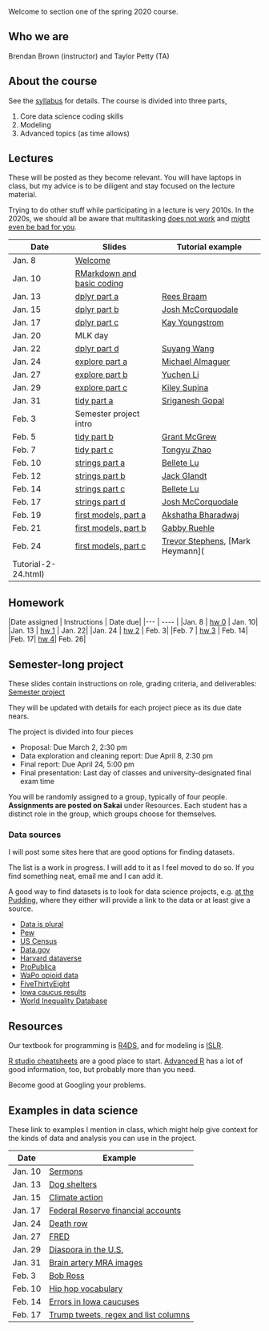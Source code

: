 Welcome to section one of the spring 2020 course.

## Who we are

Brendan Brown (instructor) and 
Taylor Petty (TA)

## About the course
See the [syllabus](syllabus_stor320_1.pdf) for details. The course is divided into three parts,

1. Core data science coding skills
2. Modeling
3. Advanced topics (as time allows)




## Lectures
These will be posted as they become relevant. You will have laptops in class, but my advice is to be diligent and stay focused on the lecture material.

Trying to do other stuff while participating in a lecture is very 2010s. In the 2020s, we should all be aware that multitasking [does not work](https://www.psychologytoday.com/us/blog/creativity-without-borders/201405/the-myth-multitasking) and [might even be bad for you](https://appliedpsychologydegree.usc.edu/blog/to-multitask-or-not-to-multitask/).

|Date | Slides | Tutorial example|
|------|-------|----|
|Jan. 8| [Welcome](slides_welcome.html) | |
|Jan. 10| [RMarkdown and basic coding](slides_workflow.html) | |
|Jan. 13| [dplyr part a](slides_dplyr_parta.html)|[Rees Braam](1-13-19.html)|
|Jan. 15| [dplyr part b](slides_dplyr_partb.html)|[Josh McCorquodale](1_15-Lecture.html)|
|Jan. 17| [dplyr part c](slides_dplyr_partc.html)|[Kay Youngstrom](17-January-Tutorial.html)|
|Jan. 20| MLK day||
|Jan. 22| [dplyr part d](slides_dplyr_partd.html)|[Suyang Wang](In-class-Tutorial_Suyang-Wang.html)|
|Jan. 24| [explore part a](slides_EDA_pta.html) | [Michael Almaguer](Michaelexercise124.html)|
|Jan. 27| [explore part b](slides_EDA_ptb.html) | [Yuchen Li](1.27-stor320-inclass.html)|
|Jan. 29| [explore part c](slides_EDA_ptc.html) | [Kiley Supina](January29.html)|
|Jan. 31| [tidy part a](slides_tidyrel_pta.html)|[Sriganesh Gopal](tutorial8.html)|
|Feb. 3| Semester project intro||
|Feb. 5| [tidy part b](slides_tidyrel_ptb.html)|[Grant McGrew](Feb_5_tutorial.html)|
|Feb. 7| [tidy part c](slides_tidyrel_ptc.html)|[Tongyu Zhao](2.7-Tongyu-Zhao.html)|
|Feb. 10|[strings part a](slides_strings_pta.html)|[Bellete Lu](tutorial_strings_part_a.html)|
|Feb. 12|[strings part b](slides_strings_ptb.html)|[Jack Glandt](tutorial-strings-part-b.html)|
|Feb. 14|[strings part c](slides_strings_ptc.html)|[Bellete Lu](string-part-c.html)|
|Feb. 17|[strings part d](slides_strings_ptd.html)|[Josh McCorquodale](2_17-Lecture.html)|
|Feb. 19|[first models, part a](slides_firstmodels_pta.html)|[Akshatha Bharadwaj](Tutorial-15.html)|
|Feb. 21|[first models, part b](slides_firstmodels_ptb.html)|[Gabby Ruehle](320_Tutorial_2-21.html)|
|Feb. 24|[first models, part c](slides_firstmodels_ptc.html)|[Trevor Stephens](STORFeb24.html), [Mark Heymann](
Tutorial-2-24.html)|

## Homework


|Date assigned | Instructions | Date due|
|--- | ---- |
|Jan. 8 | [hw 0](hw0.html) | Jan. 10|
|Jan. 13 | [hw 1](hw1.Rmd) | Jan. 22|
|Jan. 24 | [hw 2](hw2.Rmd) | Feb. 3|
|Feb. 7 | [hw 3](hw3.Rmd) | Feb. 14|
|Feb. 17| [hw 4](hw4.Rmd)| Feb. 26|

## Semester-long project
These slides contain instructions on role, grading criteria, and deliverables: [Semester project](slides_project.html)

They will be updated with details for each project piece as its due date nears.

The project is divided into four pieces

- Proposal: Due March 2, 2:30 pm
- Data exploration and cleaning report: Due April 8, 2:30 pm
- Final report: Due April 24, 5:00 pm
- Final presentation: Last day of classes and university-designated final exam time

You will be randomly assigned to a group, typically of four people. **Assignments are posted on Sakai** under Resources. Each student has a distinct role in the group, which groups choose for themselves.

### Data sources
I will post some sites here that are good options for finding datasets. 

The list is a work in progress. I will add to it as I feel moved to do so. If you find something neat, email me and I can add it. 

A good way to find datasets is to look for data science projects, e.g. [at the Pudding](pudding.cool), where they either will provide a link to the data or at least give a source.

- [Data is plural](https://tinyletter.com/data-is-plural/archive)
- [Pew](https://www.pewresearch.org/download-datasets/)
- [US Census](https://www.census.gov/data/data-tools.html)
- [Data.gov](https://www.data.gov/)
- [Harvard dataverse](https://dataverse.harvard.edu/)
- [ProPublica](https://www.propublica.org/datastore/)
- [WaPo opioid data](https://www.washingtonpost.com/graphics/2019/investigations/dea-pain-pill-database/)
- [FiveThirtyEight](https://data.fivethirtyeight.com/)
- [Iowa caucus results](https://results.thecaucuses.org/)
- [World Inequality Database](https://wid.world/)




## Resources

Our textbook for programming is [R4DS](https://r4ds.had.co.nz/), and for modeling is [ISLR](http://faculty.marshall.usc.edu/gareth-james/ISL/).

[R studio cheatsheets](https://rstudio.com/resources/cheatsheets/) are a good place to start. [Advanced R](https://adv-r.hadley.nz/) has a lot of good information, too, but probably more than you need.

Become good at Googling your problems.

## Examples in data science
These link to examples I mention in class, which might help give context for the kinds of data and analysis you can use in the project.


|Date | Example |
|------|-------|
|Jan. 10| [Sermons](https://www.pewforum.org/2019/12/16/the-digital-pulpit-a-nationwide-analysis-of-online-sermons/) |
|Jan. 13| [Dog shelters](https://pudding.cool/2019/10/shelters/) |
|Jan. 15| [Climate action](https://climateactiontracker.org/data-portal/?mode=countries)|
|Jan. 17| [Federal Reserve financial accounts](https://www.federalreserve.gov/releases/Z1/)|
|Jan. 24| [Death row](https://theintercept.com/series/the-condemned/)|
|Jan. 27| [FRED](https://fred.stlouisfed.org/)|
|Jan. 29| [Diaspora in the U.S.](https://pudding.cool/2020/01/diaspora/)|
|Jan. 31| [Brain artery MRA images](https://www.insight-journal.org/midas/community/view/21)|
|Feb. 3| [Bob Ross](https://fivethirtyeight.com/features/a-statistical-analysis-of-the-work-of-bob-ross/)|
|Feb. 10|[Hip hop vocabulary](https://pudding.cool/projects/vocabulary/index.html)|
|Feb. 14| [Errors in Iowa caucuses](https://www.washingtonpost.com/politics/2020/02/10/iowa-democratic-party-responds-ongoing-errors-caucus-results-with-shrug/?arc404=true#click=https://t.co/sfBhMwFIVq)|
|Feb. 17|[Trump tweets, regex and list columns](https://jennybc.github.io/purrr-tutorial/ls13_list-columns.html#regex_and_trump_tweets)|
